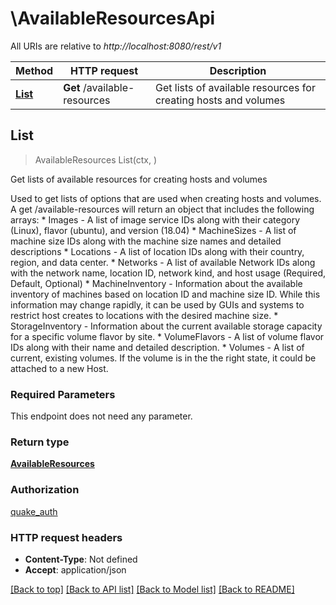 # \AvailableResourcesApi

All URIs are relative to *http://localhost:8080/rest/v1*

Method | HTTP request | Description
------------- | ------------- | -------------
[**List**](AvailableResourcesApi.md#List) | **Get** /available-resources | Get lists of available resources for creating hosts and volumes



## List

> AvailableResources List(ctx, )

Get lists of available resources for creating hosts and volumes

Used to get lists of options that are used when creating hosts and volumes. A get /available-resources will return an object that includes the following arrays: * Images - A list of image service IDs along with their category (Linux),    flavor (ubuntu), and version (18.04)  * MachineSizes - A list of machine size IDs along with the machine size    names and detailed descriptions  * Locations - A list of location IDs along with their country, region,    and data center.  * Networks - A list of available Network IDs along with the network name,   location ID, network kind, and host usage (Required, Default, Optional)  * MachineInventory - Information about the available inventory of machines    based on location ID and machine size ID.  While this information may    change rapidly, it can be used by GUIs and systems to restrict host   creates to locations with the desired machine size.  * StorageInventory - Information about the current available storage capacity    for a specific volume flavor by site.   * VolumeFlavors - A list of volume flavor IDs along with their name and    detailed description.  * Volumes - A list of current, existing volumes.  If the volume is in the   the right state, it could be attached to a new Host. 

### Required Parameters

This endpoint does not need any parameter.

### Return type

[**AvailableResources**](AvailableResources.md)

### Authorization

[quake_auth](../README.md#quake_auth)

### HTTP request headers

- **Content-Type**: Not defined
- **Accept**: application/json

[[Back to top]](#) [[Back to API list]](../README.md#documentation-for-api-endpoints)
[[Back to Model list]](../README.md#documentation-for-models)
[[Back to README]](../README.md)

